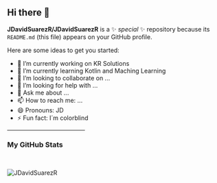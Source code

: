 ## Hi there 👋

**JDavidSuarezR/JDavidSuarezR** is a ✨ _special_ ✨ repository because its `README.md` (this file) appears on your GitHub profile.

Here are some ideas to get you started:

- 🔭 I’m currently working on KR Solutions
- 🌱 I’m currently learning Kotlin and Maching Learning
- 👯 I’m looking to collaborate on ...
- 🤔 I’m looking for help with ...
- 💬 Ask me about ...
- 📫 How to reach me: ...
- 😄 Pronouns: JD
- ⚡ Fun fact: I´m colorblind

<hr width="36%" >

<h3>My GitHub Stats</h3>
<br>
<p><img align="left" src="https://github-readme-stats.vercel.app/api/top-langs?username=JDavidSuarezR&show_icons=true&theme=dark&locale=en&layout=compact" alt="JDavidSuarezR" /></p>
